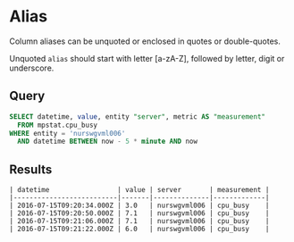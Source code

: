 # Alias

Column aliases can be unquoted or enclosed in quotes or double-quotes.

Unquoted `alias` should start with letter [a-zA-Z], followed by letter, digit or underscore.

## Query

```sql
SELECT datetime, value, entity "server", metric AS "measurement" 
  FROM mpstat.cpu_busy 
WHERE entity = 'nurswgvml006' 
  AND datetime BETWEEN now - 5 * minute AND now
```

## Results

```ls
| datetime                 | value | server       | measurement | 
|--------------------------|-------|--------------|-------------| 
| 2016-07-15T09:20:34.000Z | 3.0   | nurswgvml006 | cpu_busy    | 
| 2016-07-15T09:20:50.000Z | 7.1   | nurswgvml006 | cpu_busy    | 
| 2016-07-15T09:21:06.000Z | 7.1   | nurswgvml006 | cpu_busy    | 
| 2016-07-15T09:21:22.000Z | 6.0   | nurswgvml006 | cpu_busy    | 
```